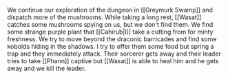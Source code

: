 We continue our exploration of the dungeon in [[Greymurk Swamp]] and dispatch more of the mushrooms. While taking a long rest, [[Wasat]] catches some mushrooms spying on us, but we don't find them. We find some strange purple plant that [[Cahirub|I]] take a cutting from for minty freshness. We try to move beyond the draconic barricades and find some kobolds hiding in the shadows. I try to offer them some food but spring a trap and they immediately attack. Their sorcerer gets away and their leader tries to take [[Phann]] captive but [[Wasat]] is able to heal him and he gets away and we kill the leader.